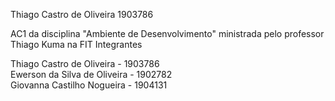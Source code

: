 Thiago Castro de Oliveira 1903786  


AC1 da disciplina "Ambiente de Desenvolvimento" ministrada pelo professor Thiago Kuma na FIT
Integrantes

Thiago Castro de Oliveira - 1903786    
Ewerson da Silva  de Oliveira - 1902782  
Giovanna Castilho Nogueira - 1904131  



